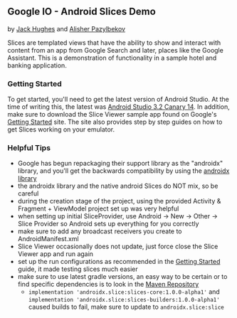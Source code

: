 ## Google IO - Android Slices Demo


by [Jack Hughes](https://github.com/jackovt) and [Alisher Pazylbekov](https://github.com/apazylbekov)

Slices are templated views that have the ability to show and interact with content from an app from Google Search and later, places like the Google Assistant. This is a demonstration of functionality in a sample hotel and banking application. 

### Getting Started
To get started, you'll need to get the latest version of Android Studio. At the time of writing this, the latest was [Android Studio 3.2 Canary 14](https://developer.android.com/studio/preview/). In addition, make sure to download the Slice Viewer sample app found on Google's [Getting Started](https://developer.android.com/guide/slices/getting-started) site. The site also provides step by step guides on how to get Slices working on your emulator.  

### Helpful Tips
- Google has begun repackaging their support library as the "androidx" library, and you'll get the backwards compatibility by using the [androidx library](https://developer.android.com/reference/androidx/slice/Slice)
- the androidx library and the native android Slices do NOT mix, so be careful
- during the creation stage of the project, using the provided Activity & Fragment + ViewModel project set up was very helpful
- when setting up initial SliceProvider, use Android -> New -> Other -> Slice Provider so Android sets up everything for you correctly
- make sure to add any broadcast receivers you create to AndroidManifest.xml
- Slice Viewer occasionally does not update, just force close the Slice Viewer app and run again
- set up the run configurations as recommended in the [Getting Started](https://developer.android.com/guide/slices/getting-started) guide, it made testing slices much easier 
- make sure to use latest gradle versions, an easy way to be certain or to find specific dependencies is to look in the [Maven Repository](https://mvnrepository.com/search?q=androidx)
	- `implementation 'androidx.slice:slices-core:1.0.0-alpha1'` and `implementation 'androidx.slice:slices-builders:1.0.0-alpha1'` caused builds to fail, make sure to update to `androidx.slice:slice`